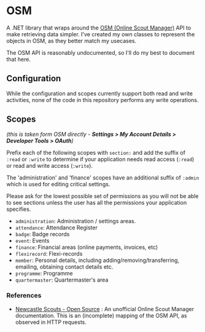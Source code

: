 # OSM
A .NET library that wraps around the [OSM (Online Scout Manager)](https://www.onlinescoutmanager.co.uk/) API to make retrieving data simpler. I've created my own classes to represent 
the objects in OSM, as they better match my usecases.

The OSM API is reasonably undocumented, so I'll do my best to document that here. 

## Configuration

While the configuration and scopes currently support both read and write activities, none of the code in this repository performs any write 
operations.

## Scopes

_(this is taken form OSM directly - **Settings > My Account Details > Developer Tools > OAuth**)_

Prefix each of the following scopes with `section:` and add the suffix of `:read` or `:write` to determine if your application needs read 
access (`:read`) or read and write access (`:write`).

The 'administration' and 'finance' scopes have an additional suffix of `:admin` which is used for editing critical settings.

Please ask for the lowest possible set of permissions as you will not be able to see sections unless the user has all the permissions your 
application specifies.

- `administration`: Administration / settings areas.
- `attendance`: Attendance Register
- `badge`: Badge records
- `event`: Events
- `finance`: Financial areas (online payments, invoices, etc)
- `flexirecord`: Flexi-records
- `member`: Personal details, including adding/removing/transferring, emailing, obtaining contact details etc.
- `programme`: Programme
- `quartermaster`: Quartermaster's area

### References

* [Newcastle Scouts - Open Source](https://opensource.newcastlescouts.org.uk/#introduction) : An unofficial Online Scout Manager
documentation. This is an (incomplete) mapping of the OSM API, as observed in HTTP requests.
